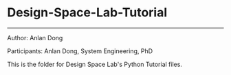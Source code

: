 # Design-Space-Lab-Tutorial
--- 
Author: Anlan Dong

Participants: 
Anlan Dong, System Engineering, PhD

This is the folder for Design Space Lab's Python Tutorial files. 
